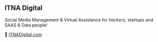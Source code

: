 ITNA Digital
---

Social Media Management & Virtual Assistance for *hackers*, startups and SAAS & Data people!

🔗 [ITNADigital.com](https://www.itnadigital.com)
